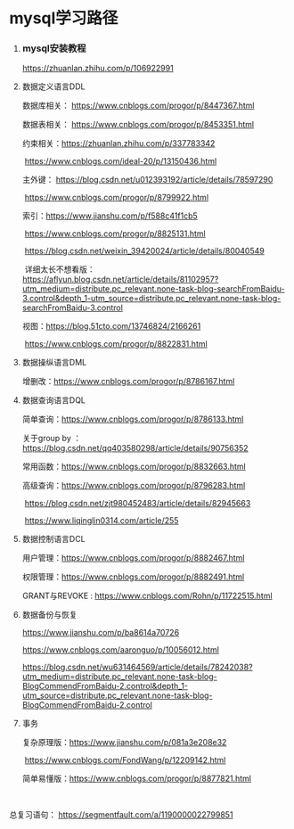 # mysql学习路径

1. ### mysql安装教程

   https://zhuanlan.zhihu.com/p/106922991

2. 数据定义语言DDL

   数据库相关： https://www.cnblogs.com/progor/p/8447367.html

   数据表相关： https://www.cnblogs.com/progor/p/8453351.html

   约束相关：https://zhuanlan.zhihu.com/p/337783342

   ​				   https://www.cnblogs.com/ideal-20/p/13150436.html

   主外键： https://blog.csdn.net/u012393192/article/details/78597290

   ​				https://www.cnblogs.com/progor/p/8799922.html

   索引：https://www.jianshu.com/p/f588c41f1cb5

   ​			https://www.cnblogs.com/progor/p/8825131.html

   ​			https://blog.csdn.net/weixin_39420024/article/details/80040549

   ​			详细太长不想看版：https://aflyun.blog.csdn.net/article/details/81102957?utm_medium=distribute.pc_relevant.none-task-blog-searchFromBaidu-3.control&depth_1-utm_source=distribute.pc_relevant.none-task-blog-searchFromBaidu-3.control

   视图：https://blog.51cto.com/13746824/2166261

   ​			https://www.cnblogs.com/progor/p/8822831.html

   

3. 数据操纵语言DML

   增删改：https://www.cnblogs.com/progor/p/8786167.html

4. 数据查询语言DQL

   简单查询：https://www.cnblogs.com/progor/p/8786133.html

   关于group by ： https://blog.csdn.net/qq403580298/article/details/90756352

   常用函数：https://www.cnblogs.com/progor/p/8832663.html

   高级查询：https://www.cnblogs.com/progor/p/8796283.html

   ​			   	https://blog.csdn.net/zjt980452483/article/details/82945663

   ​				   https://www.liqinglin0314.com/article/255

5. 数据控制语言DCL

   用户管理：https://www.cnblogs.com/progor/p/8882467.html

   权限管理：https://www.cnblogs.com/progor/p/8882491.html

   GRANT与REVOKE : https://www.cnblogs.com/Rohn/p/11722515.html

6. 数据备份与恢复

   https://www.jianshu.com/p/ba8614a70726

   https://www.cnblogs.com/aaronguo/p/10056012.html

   https://blog.csdn.net/wu631464569/article/details/78242038?utm_medium=distribute.pc_relevant.none-task-blog-BlogCommendFromBaidu-2.control&depth_1-utm_source=distribute.pc_relevant.none-task-blog-BlogCommendFromBaidu-2.control

7. 事务

   复杂原理版：https://www.jianshu.com/p/081a3e208e32

   ​					https://www.cnblogs.com/FondWang/p/12209142.html

   简单易懂版：https://www.cnblogs.com/progor/p/8877821.html



​						









总复习语句： https://segmentfault.com/a/1190000022799851




